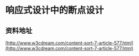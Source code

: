 # 响应式设计中的断点设计

## 资料地址

[http://www.w3cdream.com/content-sort-7-article-577.html](http://www.w3cdream.com/content-sort-7-article-577.html)
